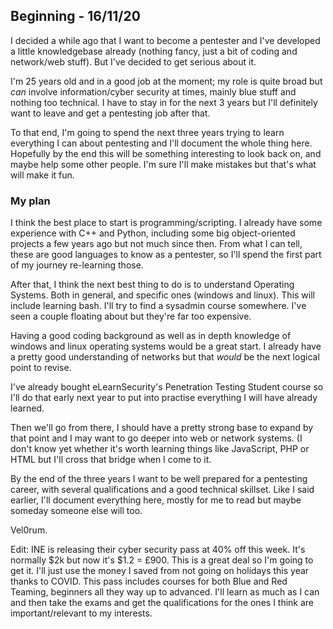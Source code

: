 ## Beginning - 16/11/20

I decided a while ago that I want to become a pentester and I've developed a little knowledgebase already (nothing fancy, just a bit of coding and network/web stuff). But I've decided to get serious about it.

I'm 25 years old and in a good job at the moment; my role is quite broad but *can* involve information/cyber security at times, mainly blue stuff and nothing too technical. I have to stay in for the next 3 years but I'll definitely want to leave and get a pentesting job after that. 

To that end, I'm going to spend the next three years trying to learn everything I can about pentesting and I'll document the whole thing here. Hopefully by the end this will be something interesting to look back on, and maybe help some other people. I'm sure I'll make mistakes but that's what will make it fun.

### My plan

I think the best place to start is programming/scripting. I already have some experience with C++ and Python, including some big object-oriented projects a few years ago but not much since then. From what I can tell, these are good languages to know as a pentester, so I'll spend the first part of my journey re-learning those.

After that, I think the next best thing to do is to understand Operating Systems. Both in general, and specific ones (windows and linux). This will include learning bash. I'll try to find a sysadmin course somewhere. I've seen a couple floating about but they're far too expensive. 

Having a good coding background as well as in depth knowledge of windows and linux operating systems would be a great start. I already have a pretty good understanding of networks but that *would* be the next logical point to revise.

I've already bought eLearnSecurity's Penetration Testing Student course so I'll do that early next year to put into practise everything I will have already learned. 

Then we'll go from there, I should have a pretty strong base to expand by that point and I may want to go deeper into web or network systems. (I don't know yet whether it's worth learning things like JavaScript, PHP or HTML but I'll cross that bridge when I come to it.

By the end of the three years I want to be well prepared for a pentesting career, with several qualifications and a good technical skillset. Like I said earlier, I'll document everything here, mostly for me to read but maybe someday someone else will too.

Vel0rum.

Edit: INE is releasing their cyber security pass at 40% off this week. It's normally $2k but now it's $1.2 = £900. This is a great deal so I'm going to get it. I'll just use the money I saved from not going on holidays this year thanks to COVID. This pass includes courses for both Blue and Red Teaming, beginners all they way up to advanced. I'll learn as much as I can and then take the exams and get the qualifications for the ones I think are important/relevant to my interests. 
